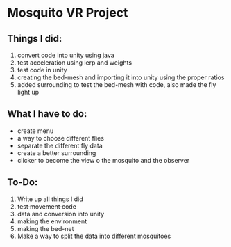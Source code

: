 # Mosquito VR Project

## Things I did:
1. convert code into unity using java
2. test acceleration using lerp and weights
3. test code in unity
4. creating the bed-mesh and importing it into unity using the proper ratios
5. added surrounding to test the bed-mesh with code, also made the fly light up

## What I have to do:
- create menu
- a way to choose different flies
- separate the different fly data
- create a better surrounding
- clicker to become the view o the mosquito and the observer

## To-Do:
1. Write up all things I did
  1. ~~test movement code~~
  1. data and conversion into unity
  1. making the environment
  1. making the bed-net
2. Make a way to split the data into different mosquitoes
